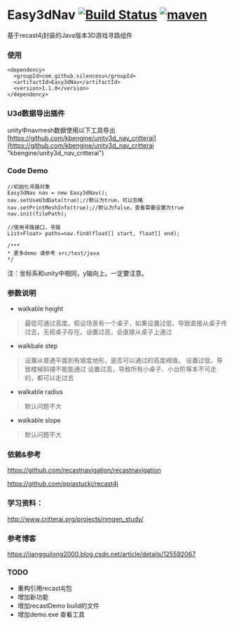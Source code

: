 
# Easy3dNav [![Build Status](https://travis-ci.org/SilenceSu/Easy3dNav.svg?branch=master)](https://travis-ci.org/SilenceSu/recastNav) [![maven](https://maven-badges.herokuapp.com/maven-central/com.github.silencesu/Easy3dNav/badge.svg)](https://search.maven.org/search?q=Easy3dNav)
基于recast4j封装的Java版本3D游戏寻路组件


### 使用
````
<dependency>
  <groupId>com.github.silencesu</groupId>
  <artifactId>Easy3dNav</artifactId>
  <version>1.1.0</version>
</dependency>
````

### U3d数据导出插件

unity中navmesh数据使用以下工具导出 [https://github.com/kbengine/unity3d_nav_critterai](https://github.com/kbengine/unity3d_nav_critterai "kbengine/unity3d_nav_critterai")


 

### Code Demo

    //初始化寻路对象
    Easy3dNav nav = new Easy3dNav();
    nav.setUseU3dData(true);//默认为true，可以忽略
    nav.setPrintMeshInfo(true);//默认为false，查看需要设置为true
    nav.init(filePath);
    
    //使用寻路接口，寻路
    List<Float> paths=nav.find(float[] start, float[] end);
    
    /***
    * 更多demo 请参考 src/test/java
    */
 
 
注：坐标系和unity中相同，y轴向上。一定要注意。


### 参数说明

  - walkable height
  > 最低可通过高度。假设场景有一个桌子，如果设置过低，导致直接从桌子传过去，无视桌子存在。设置过高，会直接从桌子上通过
  - walkbale step
  > 设置从普通平面到有坡度地形，是否可以通过的高度阀值。
    设置过低，导致楼梯斜铺不能能通过
    设置过高，导致所有小桌子、小台阶等本不可走的，都可以走过去

  - walkable radius
  >默认问题不大
  - walkable slope  
  >默认问题不大
  


### 依赖&参考
https://github.com/recastnavigation/recastnavigation

https://github.com/ppiastucki/recast4j
 

### 学习资料：
http://www.critterai.org/projects/nmgen_study/

### 参考博客
https://jiangguilong2000.blog.csdn.net/article/details/125592067


### TODO
- 重构引用recast4j包
- 增加新功能
- 增加recastDemo build的文件
- 增加demo.exe 查看工具
 
 
